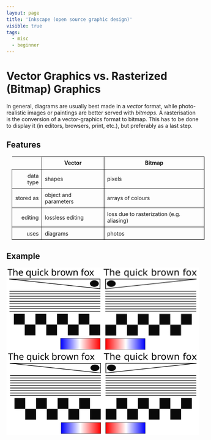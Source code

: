 ```yaml
---
layout: page
title: 'Inkscape (open source graphic design)'
visible: true
tags:
  - misc
  - beginner
---
```


# Vector Graphics vs. Rasterized (Bitmap) Graphics

In general, diagrams are usually best made in a *vector* format, while photo-realistic images or paintings are better served with *bitmaps*. A rasterisation is the conversion of a vector-graphics format to bitmap. This has to be done to display it (in editors, browsers, print, etc.), but preferably as a last step.

## Features

<style>
table.content-tab {margin: 1em; width:100%;}
.content-tab td, .content-tab th {padding:1ex; border: .1ex solid black;}
.content-tab th:first-child {border: none;}
.content-tab td:first-child {text-align: right;
</style>
<table class="content-tab">
<tr><th></th> <th>Vector </th><th> Bitmap </th></tr>
<tr><td>data type   </td><td>shapes</td><td> pixels </td></tr>
<tr><td>stored as   </td><td>object and parameters </td><td> arrays of colours </td></tr>
<tr><td>editing   </td><td> lossless editing </td><td> loss due to rasterization (e.g. aliasing) </td></tr>
<tr><td>uses   </td><td> diagrams </td><td> photos </td></tr>
</table>

## Example
 ![Vector vs. Bitmap](./vector_bitmap.svg)


